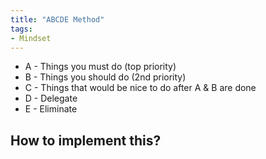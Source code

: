 ```yaml
---
title: "ABCDE Method"
tags:
- Mindset
---
```


- A - Things you must do (top priority)
- B - Things you should do (2nd priority)
- C - Things that would be nice to do after A & B are done
- D - Delegate
- E - Eliminate

## How to implement this?



